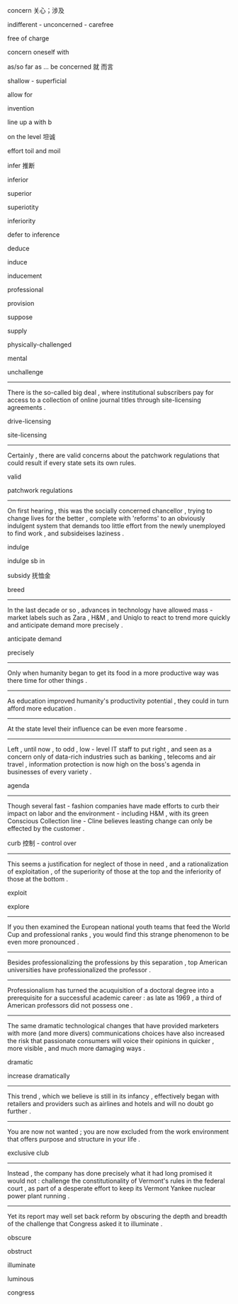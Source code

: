 concern 关心；涉及

indifferent - unconcerned - carefree

free of charge

concern oneself with

as/so far as ... be concerned 就 而言

shallow - superficial

allow for

invention

line up a with b

on the level 坦诚

effort toil and moil

infer 推断

inferior

superior

superiotity

inferiority

defer to inference

deduce

induce

inducement

professional 

provision

suppose

supply

physically-challenged

mental

unchallenge

-----

There is the so-called big deal , where institutional subscribers pay for access to a collection of online journal titles through site-licensing agreements .

drive-licensing

site-licensing

-----

Certainly  , there are valid  concerns about the patchwork regulations that could result if every state sets its own rules.

valid

patchwork regulations

-----

On first hearing , this was the socially concerned chancellor  , trying to change lives for the better , complete with 'reforms' to an obviously indulgent system that demands too little effort from the newly unemployed to find work , and subsideises laziness . 

indulge 

indulge sb in 

subsidy  抚恤金

breed

-----

In the last decade or so , advances in technology have allowed mass - market labels such as Zara , H&M , and Uniqlo to react to trend more quickly and anticipate demand more precisely . 

anticipate demand

precisely

-----

Only when humanity began to get its food in a more productive way was there time for other things .

-----

As education improved humanity's productivity potential , they could in turn afford more education . 

-----

At the state level their influence can be even more fearsome .

-----

Left , until now , to odd , low - level IT staff to put right , and seen as a concern only of data-rich industries such as banking , telecoms and air travel , information protection is now high on the boss's agenda in businesses of every variety .

agenda

-----

Though several fast - fashion companies have made efforts to curb their impact on labor and the environment - including H&M , with its green Conscious Collection line - Cline believes leasting  change can only be effected by the customer . 

curb 控制 - control over

-----

This seems a justification for neglect of those in need , and a rationalization of exploitation , of the superiority of those at the top and the inferiority of those at the bottom .

exploit

explore

-----

 If you then examined the European national youth teams that feed the World Cup and professional ranks , you would find this strange phenomenon to be even more pronounced .

-----

Besides professionalizing the professions by this separation , top  American universities have professionalized the professor . 

-----

Professionalism has turned the acuquisition of a doctoral degree into a prerequisite for a successful academic career : as late as 1969 , a third of American professors did not possess one . 

-----

The same dramatic technological changes that have provided marketers with more (and more divers) communications choices have also increased the risk that passionate consumers will voice their opinions in quicker , more visible , and much  more damaging ways .

dramatic 

increase dramatically

-----

This trend , which we believe is still in its infancy , effectively began with retailers and providers such as airlines and hotels and will no doubt go further . 

-----

You are now not wanted ; you are now excluded from the work environment that offers purpose and structure in your life  .

exclusive club

-----

Instead , the company has done precisely what it had long promised it would not : challenge the constitutionality of Vermont's rules in the federal court , as part of a desperate effort to keep its Vermont Yankee nuclear power plant running .

-----

 Yet its report may well set back reform by obscuring the depth and breadth of the challenge that Congress asked it to illuminate . 

obscure

obstruct

illuminate

luminous

congress



 